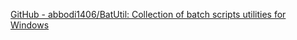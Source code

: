 
[GitHub - abbodi1406/BatUtil: Collection of batch scripts utilities for Windows](https://github.com/abbodi1406/BatUtil)

